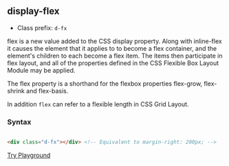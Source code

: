 ## display-flex
- Class prefix: `d-fx`

flex is a new value added to the CSS display property. Along with inline-flex it causes the element that it applies to to become a flex container, and the element's children to each become a flex item. The items then participate in flex layout, and all of the properties defined in the CSS Flexible Box Layout Module may be applied.

The flex property is a shorthand for the flexbox properties flex-grow, flex-shrink and flex-basis.

In addition `flex` can refer to a flexible length in CSS Grid Layout.

### Syntax
```html

<div class="d-fx"></div> <!-- Equivalent to margin-right: 200px; -->
```
[Try Playground](../../../cssist/demo)

